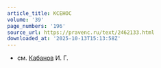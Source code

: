 ```yaml
---
article_title: КСЕНОС
volume: '39'
page_numbers: '196'
source_url: https://pravenc.ru/text/2462133.html
downloaded_at: '2025-10-13T15:13:58Z'
---
```


- см. [Кабанов](https://pravenc.ru/text/Кабанов.html) И. Г.
